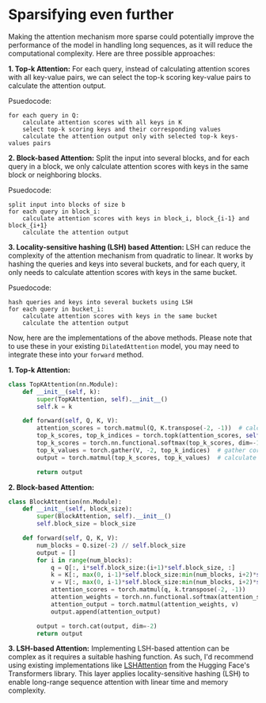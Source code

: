 # Sparsifying even further
Making the attention mechanism more sparse could potentially improve the performance of the model in handling long sequences, as it will reduce the computational complexity. Here are three possible approaches:

**1. Top-k Attention:**
For each query, instead of calculating attention scores with all key-value pairs, we can select the top-k scoring key-value pairs to calculate the attention output. 

Psuedocode:
```
for each query in Q:
    calculate attention scores with all keys in K
    select top-k scoring keys and their corresponding values
    calculate the attention output only with selected top-k keys-values pairs
```

**2. Block-based Attention:**
Split the input into several blocks, and for each query in a block, we only calculate attention scores with keys in the same block or neighboring blocks.

Psuedocode:
```
split input into blocks of size b
for each query in block_i:
    calculate attention scores with keys in block_i, block_{i-1} and block_{i+1}
    calculate the attention output
```

**3. Locality-sensitive hashing (LSH) based Attention:**
LSH can reduce the complexity of the attention mechanism from quadratic to linear. It works by hashing the queries and keys into several buckets, and for each query, it only needs to calculate attention scores with keys in the same bucket.

Psuedocode:
```
hash queries and keys into several buckets using LSH
for each query in bucket_i:
    calculate attention scores with keys in the same bucket
    calculate the attention output
```

Now, here are the implementations of the above methods. Please note that to use these in your existing `DilatedAttention` model, you may need to integrate these into your `forward` method.

**1. Top-k Attention:**
```python
class TopKAttention(nn.Module):
    def __init__(self, k):
        super(TopKAttention, self).__init__()
        self.k = k

    def forward(self, Q, K, V):
        attention_scores = torch.matmul(Q, K.transpose(-2, -1))  # calculate attention scores
        top_k_scores, top_k_indices = torch.topk(attention_scores, self.k, dim=-1)  # select top-k scores and their indices
        top_k_scores = torch.nn.functional.softmax(top_k_scores, dim=-1)  # apply softmax to get attention weights
        top_k_values = torch.gather(V, -2, top_k_indices)  # gather corresponding values
        output = torch.matmul(top_k_scores, top_k_values)  # calculate attention output

        return output
```

**2. Block-based Attention:**
```python
class BlockAttention(nn.Module):
    def __init__(self, block_size):
        super(BlockAttention, self).__init__()
        self.block_size = block_size

    def forward(self, Q, K, V):
        num_blocks = Q.size(-2) // self.block_size
        output = []
        for i in range(num_blocks):
            q = Q[:, i*self.block_size:(i+1)*self.block_size, :]
            k = K[:, max(0, i-1)*self.block_size:min(num_blocks, i+2)*self.block_size, :]
            v = V[:, max(0, i-1)*self.block_size:min(num_blocks, i+2)*self.block_size, :]
            attention_scores = torch.matmul(q, k.transpose(-2, -1))
            attention_weights = torch.nn.functional.softmax(attention_scores, dim=-1)
            attention_output = torch.matmul(attention_weights, v)
            output.append(attention_output)

        output = torch.cat(output, dim=-2)
        return output
```

**3. LSH-based Attention:**
Implementing LSH-based attention can be complex as it requires a suitable hashing function. As such, I'd recommend using existing implementations like [LSHAttention](https://huggingface.co/transformers/main_classes/model.html#transformers.LSHSelfAttention) from the Hugging Face's Transformers library. This layer applies locality-sensitive hashing (LSH) to enable long-range sequence attention with linear time and memory complexity.